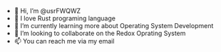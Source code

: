 - 👋 Hi, I’m @usrFWQWZ
- 👀 I love Rust programing language
- 🌱 I’m currently learning more about Operating System Development
- 💞️ I’m looking to collaborate on the Redox Oprating System
- 📫 You can reach me via my email

<!---
usrFWQWZ/usrFWQWZ is a ✨ special ✨ repository because its `README.md` (this file) appears on your GitHub profile.
You can click the Preview link to take a look at your changes.
--->
